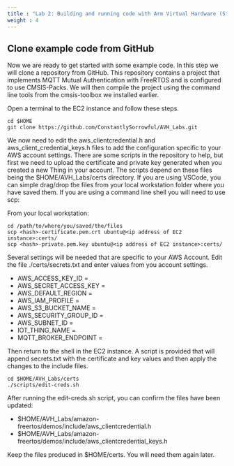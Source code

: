 ```yaml
---
title : "Lab 2: Building and running code with Arm Virtual Hardware (Step 4)"
weight : 4
---
```


## Clone example code from GitHub

Now we are ready to get started with some example code. In this step we will clone a repository from GitHub. This repository contains a project that implements MQTT Mutual Authentication with FreeRTOS and is configured to use CMSIS-Packs. We will then compile the project using the command line tools from the cmsis-toolbox we installed earlier.


Open a terminal to the EC2 instance and follow these steps.

```
cd $HOME
git clone https://github.com/ConstantlySorrowful/AVH_Labs.git
```
We now need to edit the aws_clientcredential.h and aws_client_credential_keys.h files to add the configuration specific to your AWS account settings. There are some scripts in the repository to help, but first we need to upload the certificate and private key generated when you created a new Thing in your account. The scripts depend on these files being the $HOME/AVH_Labs/certs directory. If you are using VSCode, you can simple drag/drop the files from your local workstation folder where you have saved them. If you are using a command line shell you will need to use scp:

From your local workstation:

```
cd /path/to/where/you/saved/the/files
scp <hash>-certificate.pem.crt ubuntu@<ip address of EC2 instance>:certs/
scp <hash>-private.pem.key ubuntu@<ip address of EC2 instance>:certs/
```

Several settings will be needed that are specific to your AWS Account. Edit the file ./certs/secrets.txt and enter values from you account settings.

- AWS_ACCESS_KEY_ID = 
- AWS_SECRET_ACCESS_KEY = 
- AWS_DEFAULT_REGION = 
- AWS_IAM_PROFILE = 
- AWS_S3_BUCKET_NAME = 
- AWS_SECURITY_GROUP_ID = 
- AWS_SUBNET_ID = 
- IOT_THING_NAME = 
- MQTT_BROKER_ENDPOINT = 

Then return to the shell in the EC2 instance. A script is provided that will append secrets.txt with the certificate and key values and then apply the changes to the include files.

```
cd $HOME/AVH_Labs/certs
./scripts/edit-creds.sh
```

After running the edit-creds.sh script, you can confirm the files have been updated:

- $HOME/AVH_Labs/amazon-freertos/demos/include/aws_clientcredential.h
- $HOME/AVH_Labs/amazon-freertos/demos/include/aws_clientcredential_keys.h

Keep the files produced in $HOME/certs. You will need them again later.
